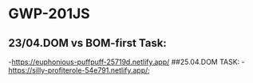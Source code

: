 # GWP-201JS
## 23/04.DOM vs BOM-first Task:
-https://euphonious-puffpuff-25719d.netlify.app/
##25.04.DOM TASK:
-https://silly-profiterole-54e791.netlify.app/;
